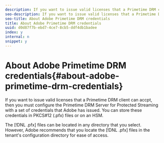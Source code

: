 ```yaml
---
description: If you want to issue valid licenses that a Primetime DRM client can accpt, then you must configure the Primetime DRM Server for Protected Streaming with a set of credentials that Adobe has issued. You can store these credentials in PKCS#12 (.pfx) files or on an HSM.
seo-description: If you want to issue valid licenses that a Primetime DRM client can accpt, then you must configure the Primetime DRM Server for Protected Streaming with a set of credentials that Adobe has issued. You can store these credentials in PKCS#12 (.pfx) files or on an HSM.
seo-title: About Adobe Primetime DRM credentials
title: About Adobe Primetime DRM credentials
uuid: d0d87f7b-ebd7-4ce7-8cb5-ddf4db1badee
index: y
internal: n
snippet: y
---
```


# About Adobe Primetime DRM credentials{#about-adobe-primetime-drm-credentials}

If you want to issue valid licenses that a Primetime DRM client can accpt, then you must configure the Primetime DRM Server for Protected Streaming with a set of credentials that Adobe has issued. You can store these credentials in PKCS#12 (.pfx) files or on an HSM.

The [!DNL .pfx] files can be located in any directory that you select. However, Adobe recommends that you locate the [!DNL .pfx] files in the tenant's configuration directory for ease of access. 
